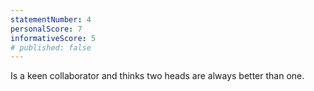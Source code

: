 ```yaml
---
statementNumber: 4
personalScore: 7
informativeScore: 5
# published: false
---
```


Is a keen collaborator and thinks two heads are always better than one.
